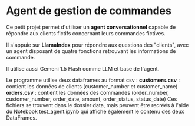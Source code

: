 # Agent de gestion de commandes

Ce petit projet permet d'utiliser un **agent conversationnel** capable de répondre aux clients fictifs concernant leurs commandes fictives.

Il s'appuie sur **LlamaIndex** pour répondre aux questions des "clients", avec un agent disposant de quatre fonctions retrouvant les informations de commande.

Il utilise aussi Gemeni 1.5 Flash comme LLM et base de l'agent.

Le programme utilise deux dataframes au format csv :
**customers.csv** : contient les données de clients (customer_number et customer_name)
**orders.csv** : contient les données des commandes (order_number,	customer_number,	order_date,	amount,	order_status,	status_date)
Ces fichiers se trouvent dans le dossier data, mais peuvent être recréés à l'aide du Notebook test_agent.ipynb qui affiche également le contenu des deux DataFrames.

